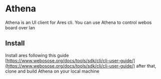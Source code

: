 # Athena
Athena is an UI client for Ares cli. You can use Athena to control webos board over lan

## Install
Install ares following this guide [https://www.webosose.org/docs/tools/sdk/cli/cli-user-guide/](https://www.webosose.org/docs/tools/sdk/cli/cli-user-guide/)
after that, clone and build Athena on your local machine